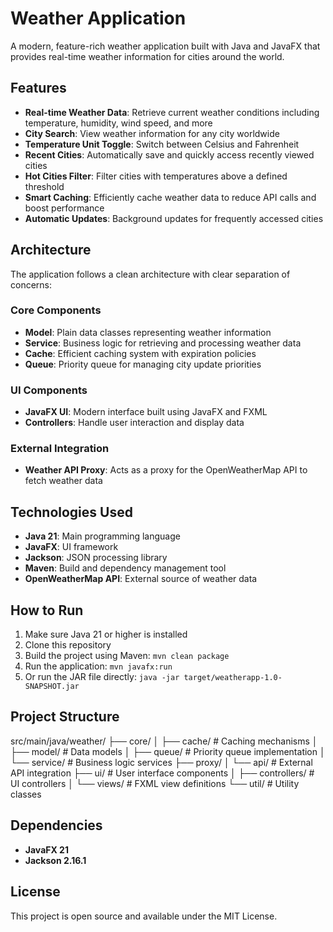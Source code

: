 # Weather Application

A modern, feature-rich weather application built with Java and JavaFX that provides real-time weather information for cities around the world.

## Features

- **Real-time Weather Data**: Retrieve current weather conditions including temperature, humidity, wind speed, and more  
- **City Search**: View weather information for any city worldwide  
- **Temperature Unit Toggle**: Switch between Celsius and Fahrenheit  
- **Recent Cities**: Automatically save and quickly access recently viewed cities  
- **Hot Cities Filter**: Filter cities with temperatures above a defined threshold  
- **Smart Caching**: Efficiently cache weather data to reduce API calls and boost performance  
- **Automatic Updates**: Background updates for frequently accessed cities  

## Architecture

The application follows a clean architecture with clear separation of concerns:

### Core Components

- **Model**: Plain data classes representing weather information  
- **Service**: Business logic for retrieving and processing weather data  
- **Cache**: Efficient caching system with expiration policies  
- **Queue**: Priority queue for managing city update priorities  

### UI Components

- **JavaFX UI**: Modern interface built using JavaFX and FXML  
- **Controllers**: Handle user interaction and display data  

### External Integration

- **Weather API Proxy**: Acts as a proxy for the OpenWeatherMap API to fetch weather data  

## Technologies Used

- **Java 21**: Main programming language  
- **JavaFX**: UI framework  
- **Jackson**: JSON processing library  
- **Maven**: Build and dependency management tool  
- **OpenWeatherMap API**: External source of weather data  

## How to Run

1. Make sure Java 21 or higher is installed  
2. Clone this repository  
3. Build the project using Maven: `mvn clean package`  
4. Run the application: `mvn javafx:run`  
5. Or run the JAR file directly: `java -jar target/weatherapp-1.0-SNAPSHOT.jar`

## Project Structure
src/main/java/weather/
├── core/
│ ├── cache/ # Caching mechanisms
│ ├── model/ # Data models
│ ├── queue/ # Priority queue implementation
│ └── service/ # Business logic services
├── proxy/
│ └── api/ # External API integration
├── ui/ # User interface components
│ ├── controllers/ # UI controllers
│ └── views/ # FXML view definitions
└── util/ # Utility classes

## Dependencies

- **JavaFX 21**  
- **Jackson 2.16.1**

## License

This project is open source and available under the MIT License.

